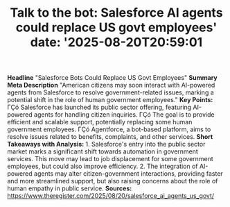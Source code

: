 ﻿---
title: "Talk to the bot: Salesforce AI agents could replace US govt employees'
date: '2025-08-20T20:59:01"
category: "Markets"
summary: ""
slug: "talk to the bot salesforce ai agents could replace us govt e"
source_urls:
  - "https://go.theregister.com/feed/www.theregister.com/2025/08/20/salesforce_ai_agents_us_govt/"
seo:
  title: "Talk to the bot: Salesforce AI agents could replace US govt employees | Hash n Hedge'
  description: '"
  keywords: ["news", "markets", "brief"]
---
**Headline** "Salesforce Bots Could Replace US Govt Employees"  **Summary Meta Description** "American citizens may soon interact with AI-powered agents from Salesforce to resolve government-related issues, marking a potential shift in the role of human government employees."  **Key Points:**  ΓÇó Salesforce has launched its public sector offering, featuring AI-powered agents for handling citizen inquiries. ΓÇó The goal is to provide efficient and scalable support, potentially replacing some human government employees. ΓÇó Agentforce, a bot-based platform, aims to resolve issues related to benefits, complaints, and other services.  **Short Takeaways with Analysis:**  1. Salesforce's entry into the public sector market marks a significant shift towards automation in government services. This move may lead to job displacement for some government employees, but could also improve efficiency. 2. The integration of AI-powered agents may alter citizen-government interactions, providing faster and more streamlined support, but also raising concerns about the role of human empathy in public service.  **Sources:** https://www.theregister.com/2025/08/20/salesforce_ai_agents_us_govt/ 
